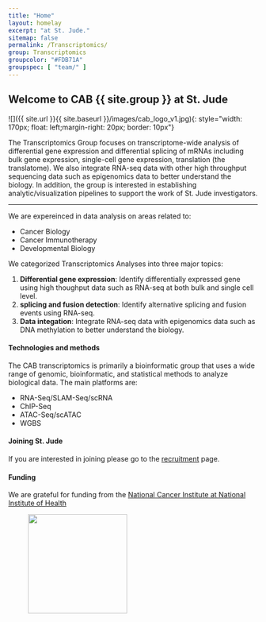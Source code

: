 ```yaml
---
title: "Home"
layout: homelay
excerpt: "at St. Jude."
sitemap: false
permalink: /Transcriptomics/
group: Transcriptomics
groupcolor: "#FDB71A"
groupspec: [ "team/" ] 
---
```


## Welcome to CAB {{ site.group }} at St. Jude


![]({{ site.url }}{{ site.baseurl }}/images/cab_logo_v1.jpg){: style="width: 170px; float: left;margin-right: 20px; border: 10px"}

The Transcriptomics Group focuses on transcriptome-wide analysis of differential gene expression and differential splicing of mRNAs including bulk gene expression, single-cell gene expression, translation (the translatome). We also integrate RNA-seq data with other high throughput sequencing data such as epigenomics data to better understand the biology.  In addition, the group is interested in establishing analytic/visualization pipelines to support the work of St. Jude investigators.


---
We are expereinced in data analysis on areas related to:
- Cancer Biology
- Cancer Immunotherapy
- Developmental Biology

We categorized Transcriptomics Analyses into three major topics:
1. **Differential gene expression**: Identify differentially expressed gene using high thoughput data such as RNA-seq at both bulk and single cell level.
2. **splicing and fusion detection**: Identify alternative splicing and fusion events using RNA-seq.
3. **Data integation**: Integrate RNA-seq data with epigenomics data such as DNA methylation to better understand the biology.


#### Technologies and methods
The CAB transcriptomics is primarily a bioinformatic group that uses a wide range of genomic, bioinformatic, and statistical methods to analyze biological data. The main platforms are:
- RNA-Seq/SLAM-Seq/scRNA
- ChIP-Seq 
- ATAC-Seq/scATAC
- WGBS

#### Joining St. Jude
If you are interested in joining please go to the [recruitment](/recruitment) page.

#### Funding
We are grateful for funding from the [National Cancer Institute at National Institute of Health](https://www.cancer.gov/)

<figure class="third">
<img src="{{ site.url }}{{ site.baseurl }}/images/logopic/Logo_NCI.jpg" style="width: 200px">
</figure>
